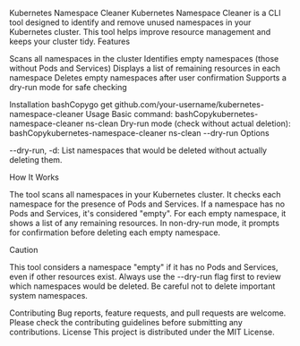 Kubernetes Namespace Cleaner
Kubernetes Namespace Cleaner is a CLI tool designed to identify and remove unused namespaces in your Kubernetes cluster. This tool helps improve resource management and keeps your cluster tidy.
Features

Scans all namespaces in the cluster
Identifies empty namespaces (those without Pods and Services)
Displays a list of remaining resources in each namespace
Deletes empty namespaces after user confirmation
Supports a dry-run mode for safe checking

Installation
bashCopygo get github.com/your-username/kubernetes-namespace-cleaner
Usage
Basic command:
bashCopykubernetes-namespace-cleaner ns-clean
Dry-run mode (check without actual deletion):
bashCopykubernetes-namespace-cleaner ns-clean --dry-run
Options

--dry-run, -d: List namespaces that would be deleted without actually deleting them.

How It Works

The tool scans all namespaces in your Kubernetes cluster.
It checks each namespace for the presence of Pods and Services.
If a namespace has no Pods and Services, it's considered "empty".
For each empty namespace, it shows a list of any remaining resources.
In non-dry-run mode, it prompts for confirmation before deleting each empty namespace.

Caution

This tool considers a namespace "empty" if it has no Pods and Services, even if other resources exist.
Always use the --dry-run flag first to review which namespaces would be deleted.
Be careful not to delete important system namespaces.

Contributing
Bug reports, feature requests, and pull requests are welcome. Please check the contributing guidelines before submitting any contributions.
License
This project is distributed under the MIT License.
